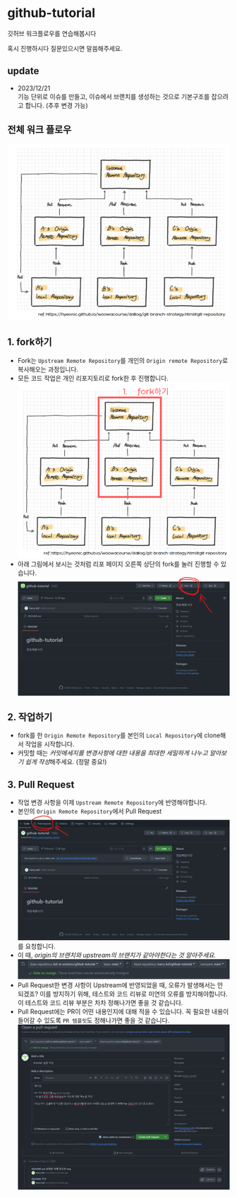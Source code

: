 # github-tutorial
깃허브 워크플로우를 연습해봅시다

혹시 진행하시다 질문있으시면 말씀해주세요.

## update
- 2023/12/21  
 기능 단위로 이슈를 만들고, 이슈에서 브랜치를 생성하는 것으로 기본구조를 잡으려고 합니다. (추후 변경 가능)  



## 전체 워크 플로우
![](img/git_fork.png)

## 1. fork하기
- Fork는 `Upstream Remote Repository`를 개인의 `Origin remote Repository`로 복사해오는 과정입니다.
- 모든 코드 작업은 개인 리포지토리로 fork한 후 진행합니다.
![Alt text](img/highlight_fork.png)
- 아래 그림에서 보시는 것처럼 리포 페이지 오른쪽 상단의 fork를 눌러 진행할 수 있습니다.
![Alt text](img/howtofork.png)


## 2. 작업하기
- fork를 한 `Origin Remote Repository`를 본인의 `Local Repository`에 clone해서 작업을 시작합니다.
- 커밋할 때는 *커밋메세지를 변경사항에 대한 내용을 최대한 세밀하게 나누고 알아보기 쉽게 작성*해주세요. (정말 중요!)

## 3. Pull Request
- 작업 변경 사항을 이제 `Upstream Remote Repository`에 반영해야합니다.
- 본인의 `Origin Remote Repository`에서 Pull Request
![Alt text](img/howtopr.png)를 요청합니다.
- 이 때, *origin의 브랜치와 upstream의 브랜치가 같아야한다는 것 알아주세요.*
![Alt text](img/pr_need_same_branch.png)
- Pull Request한 변경 사항이 Upstream에 반영되었을 때, 오류가 발생해서는 안 되겠죠? 이를 방지하기 위해, 테스트와 코드 리뷰로 미연의 오류를 방지해야합니다. 이 테스트와 코드 리뷰 부분은 차차 정해나가면 좋을 것 같습니다.
- Pull Request에는 PR이 어떤 내용인지에 대해 적을 수 있습니다. 꼭 필요한 내용이 들어갈 수 있도록 `PR 템플릿`도 정해나가면 좋을 것 같습니다.
![Alt text](img/howtowrite_pr_template.png)